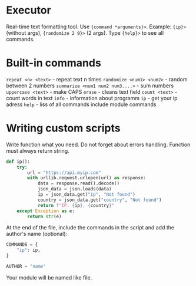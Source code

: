 # Executor
Real-time text formatting tool. Use `{command *arguments}>`. Example: `{ip}>` (without args), `{randomize 2 9}>` (2 args). Type `{help}>` to see all commands.

# Built-in commands
`repeat <n> <text>` - repeat text n times
`randomize <num1> <num2>` - random between 2 numbers
`summarize <num1 num2 num3....>` - sum numbers
`uppercase <text>` - make CAPS
`erase` - cleans text field
`count <text>` - count words in text
`info` - information about programm
`ip` - get your ip adress
`help` - liss of all commands include module commands


# Writing custom scripts
Write function what you need. Do not forget about errors handling. Function must always return string.

```python
def ip():
    try:
        url = "https://api.myip.com"
        with urllib.request.urlopen(url) as response:
            data = response.read().decode()
            json_data = json.loads(data)
            ip = json_data.get("ip", "Not found")
            country = json_data.get("country", "Not found")
            return f"IP: {ip}, {country}"
    except Exception as e:
        return str(e)
```

At the end of the file, include the commands in the script and add the author's name (optional):

```python
COMMANDS = {
    "ip": ip,
}

AUTHOR = "name"
```
Your module will be named like file.
